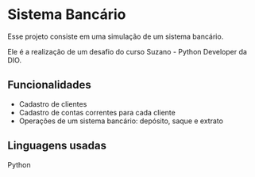 # Sistema Bancário
Esse projeto consiste em uma simulação de um sistema bancário. 

Ele é a realização de um desafio do curso Suzano - Python Developer da DIO. 

## Funcionalidades
- Cadastro de clientes
- Cadastro de contas correntes para cada cliente
- Operações de um sistema bancário: depósito, saque e extrato

## Linguagens usadas
Python